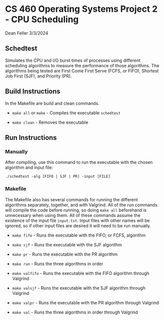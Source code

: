 # CS 460 Operating Systems Project 2 - CPU Scheduling
Dean Feller 3/3/2024

## Schedtest
Simulates the CPU and I/O burst times of processes using different scheduling algorithms to measure the performance of those algorithms. The algorithms being tested are First Come First Serve (FCFS, or FIFO), Shortest Job First (SJF), and Priority (PR).

## Build Instructions
In the Makefile are build and clean commands.

- `make all` or `make` - Compiles the executable `schedtest`

- `make clean` - Removes the executable

## Run Instructions

### Manually
After compiling, use this command to run the executable with the chosen algorithm and input file:

    ./schedtest -alg [FIFO | SJF | PR] -input [FILE]

### Makefile
The Makefile also has several commands for running the different algorithms separately, together, and with Valgrind. All of the run commands will compile the code before running, so doing `make all` beforehand is unnecessary when using them. All of these commands assume the existence of the input file `input.txt`. Input files with other names will be ignored, so if other input files are desired it will need to be run manually.

- `make fifo` - Runs the executable with the FIFO, or FCFS, algorithm

- `make sjf` - Runs the executable with the SJF algorithm

- `make pr` - Runs the executable with the PR algorithm

- `make run` - Runs the three algorithms in order

- `make valfifo` - Runs the executable with the FIFO algorithm through Valgrind

- `make valsjf` - Runs the executable with the SJF algorithm through Valgrind

- `make valpr` - Runs the executable with the PR algorithm through Valgrind

- `make val` - Runs the three algorithms in order through Valgrind